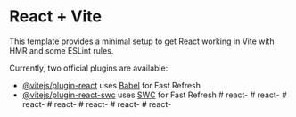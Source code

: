 # React + Vite

This template provides a minimal setup to get React working in Vite with HMR and some ESLint rules.

Currently, two official plugins are available:

- [@vitejs/plugin-react](https://github.com/vitejs/vite-plugin-react/blob/main/packages/plugin-react/README.md) uses [Babel](https://babeljs.io/) for Fast Refresh
- [@vitejs/plugin-react-swc](https://github.com/vitejs/vite-plugin-react-swc) uses [SWC](https://swc.rs/) for Fast Refresh
#   r e a c t -  
 #   r e a c t -  
 #   r e a c t -  
 #   r e a c t -  
 #   r e a c t -  
 #   r e a c t -  
 #   r e a c t -  
 